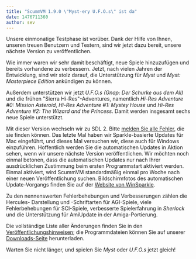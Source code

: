 ```yaml
---
title: "ScummVM 1.9.0 \"Myst-ery U.F.O.s\" ist da"
date: 1476711360
author: sev
---
```


Unsere einmonatige Testphase ist vorüber. Dank der Hilfe von Ihnen, unseren treuen Benutzern und Testern, sind wir jetzt dazu bereit, unsere nächste Version zu veröffentlichen.

Wie immer waren wir sehr damit beschäftigt, neue Spiele hinzuzufügen und bereits vorhandene zu verbessern. Jetzt, nach vielen Jahren der Entwicklung, sind wir stolz darauf, die Unterstützung für *Myst* und *Myst: Masterpiece Edition* ankündigen zu können.

Außerdem unterstützen wir jetzt *U.F.O.s (Gnap: Der Schurke aus dem All)* und die frühen "Sierra Hi-Res"-Adventures, namentlich *Hi-Res Adventure #0: Mission Asteroid*, *Hi-Res Adventure #1: Mystey House* und *Hi-Res Adventure #2: The Wizard and the Princess*. Damit werden insgesamt sechs neue Spiele unterstützt.

Mit dieser Version wechseln wir zu SDL 2. Bitte [melden Sie alle Fehler,](https://bugs.scummvm.org) die sie finden können. Das letzte Mal haben wir Sparkle-basierte Updates für Mac eingeführt, und dieses Mal versuchen wir, diese auch für Windows einzuführen. Hoffentlich werden Sie die automatischen Updates in Aktion sehen, wenn wir unsere nächste Version veröffentlichen. Wir möchten noch einmal betonen, dass die automatischen Updates nur nach Ihrer ausdrücklichen Zustimmung beim ersten Programmstart aktiviert werden. Einmal aktiviert, wird ScummVM standardmäßig einmal pro Woche nach einer neuen Veröffentlichung suchen. Bildschirmfotos des automatischen Update-Vorgangs finden Sie auf der [Website von WinSparkle](https://winsparkle.org).

Zu den nennenswerten Fehlerbehebungen und Verbesserungen zählen die Hercules- Darstellung und -Schriftarten für AGI-Spiele, viele Fehlerbehebungen für SCI-Spiele, verbesserte Spielerfahrung in *Sherlock* und die Unterstützung für AmiUpdate in der Amiga-Portierung.

Die vollständige Liste aller Änderungen finden Sie in den [Veröffentlichungshinweisen](/frs/scummvm/1.9.0/ReleaseNotes); die Programmdateien können Sie auf unserer [Downloads-Seite](/downloads/) herunterladen.

Warten Sie nicht länger, und spielen Sie *Myst* oder *U.F.O.s* jetzt gleich!
